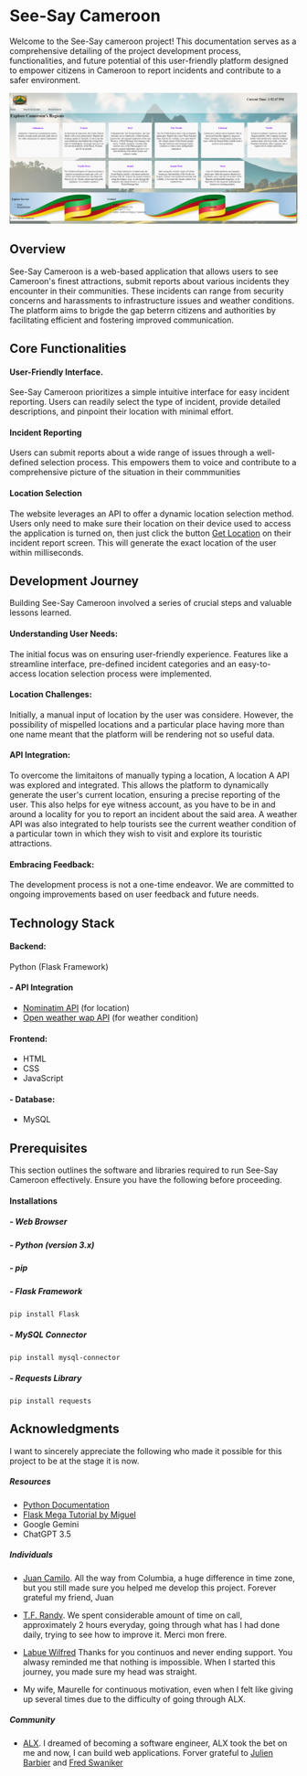 # See-Say Cameroon

Welcome to the See-Say cameroon project! This documentation serves as a comprehensive detailing of the project development process, functionalities, and future potential of this user-friendly platform designed to empower citizens in Cameroon to report incidents and contribute to a safer environment.

![Home](./static/seesay.png)

## Overview
See-Say Cameroon is a web-based application that allows users to see Cameroon's finest attractions, submit reports about various incidents they encounter in their communities. These incidents can range from security concerns and harassments to infrastructure issues and weather conditions. The platform aims to brigde the gap beterrn citizens and authorities by facilitating efficient and fostering improved communication.

## Core Functionalities

#### User-Friendly Interface.
See-Say Cameroon prioritizes a simple intuitive interface for easy incident reporting. Users can readily select the type of incident, provide detailed descriptions, and pinpoint their location with minimal effort.


#### Incident Reporting
Users can submit reports about a wide range of issues through a well-defined selection process. This empowers them to voice and contribute to a comprehensive picture of the situation in their commmunities

#### Location Selection
The website leverages an API to offer a dynamic location selection method. Users only need to make sure their location on their device used to access the application is turned on, then just click the button [Get Location]() on their incident report screen. This will generate the exact location of the user within milliseconds.

## Development Journey
Building See-Say Cameroon involved a series of crucial steps and valuable lessons learned.

#### Understanding User Needs:
The initial focus was on ensuring user-friendly experience. Features like a streamline interface, pre-defined incident categories and an easy-to-access location selection process were implemented.

#### Location Challenges:
Initially, a manual input of location by the user was considere. However, the possibility of mispelled locations and a particular place having more than one name meant that the platform will be rendering not so useful data. 

#### API Integration:
To overcome the limitaitons of manually typing a location, A location A API was explored and integrated. This allows the platform to dynamically generate the user's current location, ensuring a precise reporting of the user. This also helps for eye witness account, as you have to be in and around a locality for you to report an incident about the said area. A weather API was also integrated to help tourists see the current weather condition of a particular town in which they wish to visit and explore its touristic attractions.

#### Embracing Feedback:
The development process is not a one-time endeavor. We are committed to ongoing improvements based on user feedback and future needs.

## Technology Stack

#### Backend:
Python (Flask Framework)

#### - API Integration
- [Nominatim API](https://nominatim.org/release-docs/develop/) (for location)
- [Open weather wap API](https://openweathermap.org/) (for weather condition)

#### Frontend:
- HTML
- CSS
- JavaScript

#### - Database:
- MySQL

## Prerequisites
This section outlines the software and libraries required to run See-Say Cameroon effectively. Ensure you have the following before proceeding.

#### Installations

##### - Web Browser
##### - Python (version 3.x)
##### - pip
##### - Flask Framework
    pip install Flask
##### - MySQL Connector
    pip install mysql-connector

##### - Requests Library
    pip install requests

## Acknowledgments

I want to sincerely appreciate the following who made it possible for this project to be at the stage it is now.

##### Resources
 - [Python Documentation](https://docs.python.org/3/)
 - [Flask Mega Tutorial by Miguel](https://blog.miguelgrinberg.com/post/the-flask-mega-tutorial-part-i-hello-world)
 - Google Gemini
 - ChatGPT 3.5

##### Individuals
- [Juan Camilo](https://www.linkedin.com/in/juan-camilo-ochoa-zuluaga-779131113/). All the way from Columbia, a huge difference in time zone, but you still made sure you helped me develop this project. Forever grateful my friend, Juan
 - [T.F. Randy](https://github.com/TRANDY-116). We spent considerable amount of time on call, approximately 2 hours everyday, going through what has I had done daily, trying to see how to improve it. Merci mon frere.

 - [Labue Wilfred](https://twitter.com/labue_wilfred) Thanks for you continuos and never ending support. You alwasy reminded me that nothing is impossible. When I started this journey, you made sure my head was straight.

 - My wife, Maurelle for continuous motivation, even when I felt like giving up several times due to the difficulty of going through ALX.

#####  Community
 - [ALX](https://www.alxafrica.com/). I dreamed of becoming a software engineer, ALX took the bet on me and now, I can build web applications. Forver grateful to [Julien Barbier](https://twitter.com/julienbarbier42) and [Fred Swaniker](https://twitter.com/FredSwaniker)
